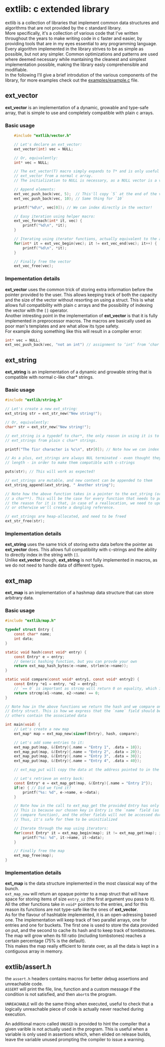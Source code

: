# extlib: c extended library

extlib is a collection of libraries that implement common data structures and algorithms that are
not provided by the c standard library.  
More specifically, it's a collection of various code that I've written throughout the years to make
writing code in c faster and easier, by providing tools that are in my eyes essential to any
programming language.  
Every algorithm implemented in the library strives to be as simple as possible, but not any simpler.
Common optimizations and patterns are used where deemed necessary while mantaining the cleanest
and simplest implementation possible, making the library easly comprehensible and modifiable.  
In the following I'll give a brief introdution of the various components of the library, for more
examples check out the [examples/example.c](https://github.com/bamless/extlib/blob/master/examples/example.c)
file.

## ext_vector

**ext_vector** is an implementation of a dynamic, growable and type-safe array, that is simple to
use and completely compatible with plain c arrays.

### Basic usage

```c
    #include "extlib/vector.h"

    // Let's declare an ext_vector:
    ext_vector(int) vec = NULL;

    // Or, equivalently:
    int* vec = NULL;

    // The ext_vector(T) macro simply expands to T* and is only useful to visually distinguish an
    // ext_vector from a normal c array.
    // The initialization to NULL is necessary, as a NULL vector is a valid vector, the empty one.

    // Append elements:
    ext_vec_push_back(vec, 5);  // This'll copy `5` at the end of the vector, resizing it if necessary
    ext_vec_push_back(vec, 10); // Same thing for `10`

    printf("%d\n", vec[0]); // We can index directly in the vector!

    // Easy iteration using helper macro:
    ext_vec_foreach(int* it, vec) {
        printf("%d\n", *it);
    }

    // Iterating using iterator functions, actually equivalent to the above:
    for(int* it = ext_vec_begin(vec); it != ext_vec_end(vec); it++) {
        printf("%d\n", *it);
    }

    // Finally free the vector
    ext_vec_free(vec);
```

### Impementation details

**ext_vector** uses the common trick of storing extra information before the pointer provided to the
user. This allows keeping track of both the capacity and the size of the vector without resorting
on using a struct. This is what allows full compatibility with plain c arrays and the possibility of
indexing the vector with the `[]` operator.  
Another intresting point in the implementation of **ext_vector** is that it is fully implemented in
preprocessor macros. The macros are basically used as poor man's templates and are what allow its 
type safety.  
For example doing something like this will result in a compiler error:
```c
int* vec = NULL;
ext_vec_push_back(vec, "not an int") // assignment to ‘int’ from ‘char *’ makes integer from pointer without a cast
```

## ext_string
**ext_string** is an implementation of a dynamic and growable string that is compatible with normal
c-like char* strings.

### Basic usage

```c
#include "extlib/string.h"

// Let's create a new ext_string:
ext_string str = ext_str_new("New string!");

// Or, equivalently:
char* str = ext_str_new("New string!");

// ext_string is a typedef to char*, the only reason in using it is to visually distinguish
// ext_strings from plain c char* strings.

printf("The fisr character is %c\n", str[0]); // Note how we can index directly into the string!

// As a plus, ext_strings are always NUL terminated - even thought they keep track of an explicit
// length - in order to make them compatible with c-strings

puts(str); // This will work as expected!

// ext_strings are mutable, and new content can be appended to them
ext_string_append(&ext_string, " Another string");

// Note how the above function takes in a pointer to the ext_string (or, expanding the typedef,
// a char**). This will be the case for every function that needs to possibly grow the string, and
// the reason for it is that, in case of a reallocation, we need to update the pointer of the caller
// or otherwise we'll create a dangling reference.

// ext_strings are heap-allocated, and need to be freed
ext_str_free(str);
```

### Implementation details

**ext_string** uses the same trick of storing extra data before the pointer as **ext_vector** does.
This allows full compatibility with c-strings and the ability to directly index in the string with
`[]`.  
Unlike **ext_vector** though, **ext_string** is not fully implemented in macros, as we do not need 
to handle data of different types.

## ext_map

**ext_map** is an implementation of a hashmap data structure that can store arbitrary data.

### Basic usage

```c
#include "extlib/map.h"

typedef struct Entry {
    const char* name;
    int data;
}

static void hash(const void* entry) {
    const Entry* e = entry;
    // Generic hashing function, but you can provde your own
    return ext_map_hash_bytes(e->name, strlen(e->name));
}

static void compare(const void* entry1, const void* entry2) {
    const Entry *e1 = entry, *e2 = entry2;
    // `== 0` is important as strcmp will return 0 on equality, which is falsy in c!
    return strcmp(e1->name, e2->name) == 0;
}

// Note how in the above functions we return the hash and we compare only the `name` field of the
// Entry struct. This is how we express that the `name` field should be used as the key, whilst the
// others contain the associated data

int main(void) {
    // Let's create a new map
    ext_map* map = ext_map_new(sizeof(Entry), hash, compare);

    // Let's add some entries to it:
    ext_map_put(map, &(Entry){.name = "Entry 1", .data = 10});
    ext_map_put(map, &(Entry){.name = "Entry 2", .data = 20});
    ext_map_put(map, &(Entry){.name = "Entry 3", .data = 30});
    ext_map_put(map, &(Entry){.name = "Entry 4", .data = 40});

    // ext_map_put will copy the data at the address pointed to in the second argument

    // Let's retrieve an entry back:
    const Entry* e = ext_map_get(map, &(Entry){.name = "Entry 2"});
    if(e) { // Did we find it?
        printf("%s: %d", e->name, e->data);
    }

    // Note how in the call to ext_map_get the provided Entry has only its name field initialized.
    // This is because our chosen key in Entry is the `name` field (as expressed in the hash and
    // compare function), and the other fields will not be accessed during the ext_map_get call.
    // Thus, it's safe for them to be uninitialized

    // Iterate through the map using iterators:
    for(const Entry* it = ext_map_begin(map); it != ext_map_get(map); it = ext_map_incr(map, it)) {
        printf("%s: %d", it->name, it->data);
    }

    // Finally free the map
    ext_map_free(map);
}
```

### Implementation details

**ext_map** is the data structure implemented in the most classical way of the bunch.  
`ext_map_new` will return an opaque pointer to a map struct that will have space for storing items
of size `entry_sz` (the first argument you pass to it). All the other functions take in `void*`
pointers to the entries, and for this reason its functions are not type-safe like the ones of 
**ext_vector**.  
As for the flavour of hashtable implemented, it is an open-adressing based one. The implementation
will keep track of two parallel arrays, one for entries and one for buckets. The first one is used
to store the data provided on put, and the second to cache its hash and to keep track of tombstones.
The map will grow when its fill ratio (including tombstones) reaches a certain percentage  (75% is 
the default).  
This makes the map really efficient to iterate over, as all the data is kept in a contiguous array 
in memory. 

## extlib/assert.h

the `assert.h` headers contains macros for better debug assertions and unreachable code.  
`ASSERT` will print the file, line, function and a custom message if the condition is not satisfied, 
and then `abort`s the program.

`UNREACHABLE` will do the same thing when executed, useful to check that a logically unreachable 
piece of code is actually never reached during execution.

An additional macro called `UNUSED` is provided to hint the compiler that a given varible is not
actually used in the program. This is useful when a variable is only used in assertions which, when 
elided on release builds, leave the variable unused prompting the compiler to issue a warning. 